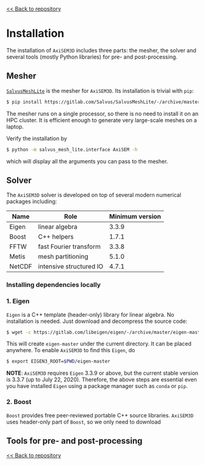 [<< Back to repository](https://github.com/kuangdai/AxiSEM-3D)


# Installation

The installation of `AxiSEM3D` includes three parts: the mesher, the solver and several tools (mostly Python libraries) for pre- and post-processing. 


## Mesher

[`SalvusMeshLite`](https://gitlab.com/Salvus/SalvusMeshLite) is the mesher for `AxiSEM3D`. Its installation is trivial with `pip`: 

```bash
$ pip install https://gitlab.com/Salvus/SalvusMeshLite/-/archive/master/SalvusMeshLite-master.zip
```

The mesher runs on a single processor, so there is no need to install it on an HPC cluster. It is efficient enough to generate very large-scale meshes on a laptop.

Verify the installation by

```bash
$ python -m salvus_mesh_lite.interface AxiSEM -h
```

which will display all the arguments you can pass to the mesher. 


## Solver

The `AxiSEM3D` solver is developed on top of several modern numerical packages including:


Name|Role|Minimum version
--- | --- | ---
Eigen | linear algebra | 3.3.9
Boost | C++ helpers | 1.7.1
FFTW | fast Fourier transform | 3.3.8
Metis | mesh partitioning | 5.1.0
NetCDF | intensive structured IO | 4.7.1





### Installing dependencies locally



### 1. Eigen

`Eigen` is a C++ template (header-only) library for linear algebra. No installation is needed. Just download and decompress the source code:

```bash
$ wget -c https://gitlab.com/libeigen/eigen/-/archive/master/eigen-master.tar.gz -O - | tar -xz
``` 

This will create `eigen-master` under the current directory. It can be placed anywhere. To enable `AxiSEM3D` to find this `Eigen`, do

```bash
$ export EIGEN3_ROOT=$PWD/eigen-master
``` 

<strong>NOTE</strong>: `AxiSEM3D` requires `Eigen` 3.3.9 or above, but the current stable version is 3.3.7 (up to July 22, 2020). Therefore, the above steps are essential even you have installed `Eigen` using a package manager such as `conda` or `pip`. 


### 2. Boost
`Boost` provides free peer-reviewed portable C++ source libraries. `AxiSEM3D` uses header-only part of `Boost`, so we only need to download  




## Tools for pre- and post-processing




[<< Back to repository](https://github.com/kuangdai/AxiSEM-3D)
<!--stackedit_data:
eyJoaXN0b3J5IjpbMTI1ODA4NDQ4OCwxMjE2MTk3MTQ1LC0xMz
I3MDI2MjUwLC0xMzgxOTc0MzY4LDQ2Njg3MDY4MiwtMTY0NzA3
ODkwOSwtMTM4Mzc3MDIwNiwtMTc0OTA1ODUwNSwxMzcxODg4NT
gsLTMzMjc5NDg2NywtMTczNzU4NTE5NSwtNTI4OTM1OTYxLDEx
MDcwNjg2NjAsLTIxMDA0NzE2NDcsLTIxNjMyMTIzOCwyMjMwMD
I3ODVdfQ==
-->
